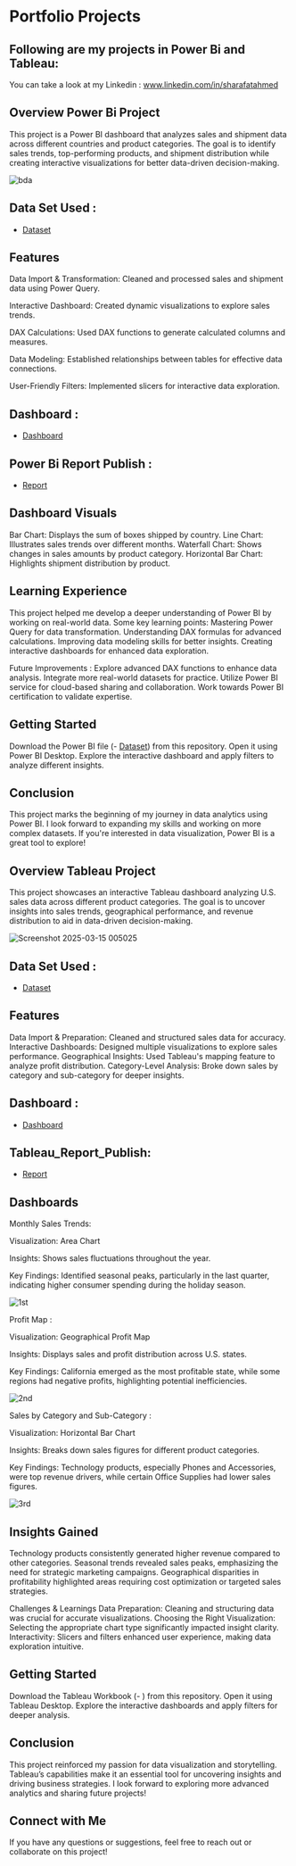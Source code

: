 # Portfolio Projects
## Following are my projects in Power Bi and Tableau:
You can take a look at my Linkedin : www.linkedin.com/in/sharafatahmed



## Overview Power Bi Project
This project is a Power BI dashboard that analyzes sales and shipment data across different countries and product categories. The goal is to identify sales trends, top-performing products, and shipment distribution while creating interactive visualizations for better data-driven decision-making.

![bda](https://github.com/user-attachments/assets/2914a2d8-270c-4d2b-aa66-9d53d7850bed)


## Data Set Used : 
- <a href="https://github.com/SharafatAhmed/Data-Analytics/blob/main/sample-data_creating-BI.xlsx">Dataset</a>

## Features
Data Import & Transformation: Cleaned and processed sales and shipment data using Power Query.

Interactive Dashboard: Created dynamic visualizations to explore sales trends.

DAX Calculations: Used DAX functions to generate calculated columns and measures.

Data Modeling: Established relationships between tables for effective data connections.

User-Friendly Filters: Implemented slicers for interactive data exploration.

## Dashboard :
- <a href="https://github.com/SharafatAhmed/Data-Analytics/commit/6d168e7b48e0730829d2ca1a7e4ee6300f359d0b">Dashboard</a>

## Power Bi Report Publish :
- <a href="https://app.powerbi.com/links/aVMmHc0YZ_?ctid=0f09ffc7-dd3a-49a2-bbb2-c3576bec8012&pbi_source=linkShare">Report</a>

## Dashboard Visuals
Bar Chart: Displays the sum of boxes shipped by country.
Line Chart: Illustrates sales trends over different months.
Waterfall Chart: Shows changes in sales amounts by product category.
Horizontal Bar Chart: Highlights shipment distribution by product.

## Learning Experience
This project helped me develop a deeper understanding of Power BI by working on real-world data. Some key learning points:
Mastering Power Query for data transformation.
Understanding DAX formulas for advanced calculations.
Improving data modeling skills for better insights.
Creating interactive dashboards for enhanced data exploration.

Future Improvements :
Explore advanced DAX functions to enhance data analysis.
Integrate more real-world datasets for practice.
Utilize Power BI service for cloud-based sharing and collaboration.
Work towards Power BI certification to validate expertise.

## Getting Started
Download the Power BI file (- <a href="https://github.com/SharafatAhmed/Data-Analytics/blob/main/sample-data_creating-BI.xlsx">Dataset</a>) from this repository.
Open it using Power BI Desktop.
Explore the interactive dashboard and apply filters to analyze different insights.

## Conclusion
This project marks the beginning of my journey in data analytics using Power BI. I look forward to expanding my skills and working on more complex datasets. If you're interested in data visualization, Power BI is a great tool to explore!

## Overview Tableau Project
This project showcases an interactive Tableau dashboard analyzing U.S. sales data across different product categories. The goal is to uncover insights into sales trends, geographical performance, and revenue distribution to aid in data-driven decision-making.

![Screenshot 2025-03-15 005025](https://github.com/user-attachments/assets/132fcbe2-fb81-4889-9a63-81972e2ba6a4)

## Data Set Used : 
- <a href="https://github.com/SharafatAhmed/Data-Analytics/blob/main/Sample%20-%20Superstore.xls">Dataset</a>

## Features
Data Import & Preparation: Cleaned and structured sales data for accuracy.
Interactive Dashboards: Designed multiple visualizations to explore sales performance.
Geographical Insights: Used Tableau's mapping feature to analyze profit distribution.
Category-Level Analysis: Broke down sales by category and sub-category for deeper insights.

## Dashboard : 
- <a href="https://github.com/SharafatAhmed/Data-Analytics/blob/main/Screenshot%202025-03-15%20005025.png">Dashboard</a>

## Tableau_Report_Publish: 
- <a href="https://lnkd.in/gqDS255y">Report</a>


## Dashboards
Monthly Sales Trends:

Visualization: Area Chart

Insights: Shows sales fluctuations throughout the year.

Key Findings: Identified seasonal peaks, particularly in the last quarter, indicating higher consumer spending during the holiday season.

![1st](https://github.com/user-attachments/assets/351d6381-ff2c-4f56-b866-f614a2f5ac43)

Profit Map :

Visualization: Geographical Profit Map

Insights: Displays sales and profit distribution across U.S. states.

Key Findings: California emerged as the most profitable state, while some regions had negative profits, highlighting potential inefficiencies.

![2nd](https://github.com/user-attachments/assets/084cf9a6-ec8d-4148-8a0c-3f334e594c23)

Sales by Category and Sub-Category :

Visualization: Horizontal Bar Chart

Insights: Breaks down sales figures for different product categories.

Key Findings: Technology products, especially Phones and Accessories, were top revenue drivers, while certain Office Supplies had lower sales figures.

![3rd](https://github.com/user-attachments/assets/aa6d248a-2cfd-4d04-abe8-ec28c258bc1e)


## Insights Gained
Technology products consistently generated higher revenue compared to other categories.
Seasonal trends revealed sales peaks, emphasizing the need for strategic marketing campaigns.
Geographical disparities in profitability highlighted areas requiring cost optimization or targeted sales strategies.

Challenges & Learnings
Data Preparation: Cleaning and structuring data was crucial for accurate visualizations.
Choosing the Right Visualization: Selecting the appropriate chart type significantly impacted insight clarity.
Interactivity: Slicers and filters enhanced user experience, making data exploration intuitive.

## Getting Started
Download the Tableau Workbook (- <a href="https://github.com/SharafatAhmed/Data-Analytics/blob/main/Sample%20-%20Superstore.xls"></a>) from this repository.
Open it using Tableau Desktop.
Explore the interactive dashboards and apply filters for deeper analysis.

## Conclusion
This project reinforced my passion for data visualization and storytelling. Tableau’s capabilities make it an essential tool for uncovering insights and driving business strategies. I look forward to exploring more advanced analytics and sharing future projects!


## Connect with Me
If you have any questions or suggestions, feel free to reach out or collaborate on this project!

